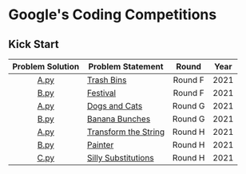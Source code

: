 # Google's Coding Competitions

## Kick Start

| Problem Solution                                       | Problem Statement                       | Round          | Year |
|:------------------------------------------------------:|-----------------------------------------|:--------------:|:----:|
| [A.py](Kick%20Start/2021/Round%20F/A.py?ts=4)          | [Trash Bins]                            | Round F        | 2021 |
| [B.py](Kick%20Start/2021/Round%20F/B.py?ts=4)          | [Festival]                              | Round F        | 2021 |
| [A.py](Kick%20Start/2021/Round%20G/A.py?ts=4)          | [Dogs and Cats]                         | Round G        | 2021 |
| [B.py](Kick%20Start/2021/Round%20G/C.py?ts=4)          | [Banana Bunches]                        | Round G        | 2021 |
| [A.py](Kick%20Start/2021/Round%20H/A.py?ts=4)          | [Transform the String]                  | Round H        | 2021 |
| [B.py](Kick%20Start/2021/Round%20H/B.py?ts=4)          | [Painter]                               | Round H        | 2021 |
| [C.py](Kick%20Start/2021/Round%20H/C.py?ts=4)          | [Silly Substitutions]                   | Round H        | 2021 |


[//]: # (Kick Start)

[Trash Bins]: https://codingcompetitions.withgoogle.com/kickstart/round/0000000000435bae/0000000000887c32
[Festival]: https://codingcompetitions.withgoogle.com/kickstart/round/0000000000435bae/0000000000887dba
[Dogs and Cats]: https://codingcompetitions.withgoogle.com/kickstart/round/00000000004362d6/00000000008b3771
[Banana Bunches]: https://codingcompetitions.withgoogle.com/kickstart/round/00000000004362d6/00000000008b44ef
[Transform the String]: https://codingcompetitions.withgoogle.com/kickstart/round/0000000000435914/00000000008da461
[Painter]: https://codingcompetitions.withgoogle.com/kickstart/round/0000000000435914/00000000008d9a88
[Silly Substitutions]: https://codingcompetitions.withgoogle.com/kickstart/round/0000000000435914/00000000008d94f5